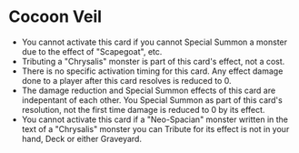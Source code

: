 # Cocoon Veil

*   You cannot activate this card if you cannot Special Summon a monster due to the effect of "Scapegoat", etc.
*   Tributing a "Chrysalis" monster is part of this card's effect, not a cost.
*   There is no specific activation timing for this card. Any effect damage done to a player after this card resolves is reduced to 0.
*   The damage reduction and Special Summon effects of this card are indepentant of each other. You Special Summon as part of this card's resolution, not the first time damage is reduced to 0 by its effect.
*   You cannot activate this card if a "Neo-Spacian" monster written in the text of a "Chrysalis" monster you can Tribute for its effect is not in your hand, Deck or either Graveyard.
